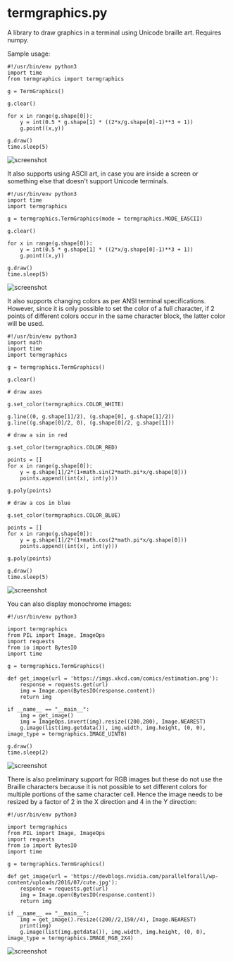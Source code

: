 # termgraphics.py

A library to draw graphics in a terminal using Unicode braille art. Requires numpy.

Sample usage:

```
#!/usr/bin/env python3
import time
from termgraphics import termgraphics

g = TermGraphics()

g.clear()

for x in range(g.shape[0]):
    y = int(0.5 * g.shape[1] * ((2*x/g.shape[0]-1)**3 + 1))
    g.point((x,y))

g.draw()
time.sleep(5)
```

![screenshot](/screenshot0.png?raw=true "screenshot")

It also supports using ASCII art, in case you are inside a screen or something else that doesn't
support Unicode terminals.

```
#!/usr/bin/env python3
import time
import termgraphics

g = termgraphics.TermGraphics(mode = termgraphics.MODE_EASCII)

g.clear()

for x in range(g.shape[0]):
    y = int(0.5 * g.shape[1] * ((2*x/g.shape[0]-1)**3 + 1))
    g.point((x,y))

g.draw()
time.sleep(5)
```

![screenshot](/screenshot1.png?raw=true "screenshot")

It also supports changing colors as per ANSI terminal specifications. However, since it is only possible to set the color of a full character, if 2 points of different colors occur in the same character block, the latter color will be used.

```
#!/usr/bin/env python3
import math
import time
import termgraphics

g = termgraphics.TermGraphics()

g.clear()

# draw axes

g.set_color(termgraphics.COLOR_WHITE)

g.line((0, g.shape[1]/2), (g.shape[0], g.shape[1]/2))
g.line((g.shape[0]/2, 0), (g.shape[0]/2, g.shape[1]))

# draw a sin in red

g.set_color(termgraphics.COLOR_RED)

points = []
for x in range(g.shape[0]):
    y = g.shape[1]/2*(1+math.sin(2*math.pi*x/g.shape[0]))
    points.append((int(x), int(y)))

g.poly(points)

# draw a cos in blue

g.set_color(termgraphics.COLOR_BLUE)

points = []
for x in range(g.shape[0]):
    y = g.shape[1]/2*(1+math.cos(2*math.pi*x/g.shape[0]))
    points.append((int(x), int(y)))

g.poly(points)

g.draw()
time.sleep(5)
```

![screenshot](/screenshot2.png?raw=true "screenshot")

You can also display monochrome images:
```
#!/usr/bin/env python3

import termgraphics
from PIL import Image, ImageOps
import requests
from io import BytesIO
import time

g = termgraphics.TermGraphics()

def get_image(url = 'https://imgs.xkcd.com/comics/estimation.png'):
    response = requests.get(url)
    img = Image.open(BytesIO(response.content))
    return img

if __name__ == "__main__":
    img = get_image()
    img = ImageOps.invert(img).resize((200,280), Image.NEAREST)
    g.image(list(img.getdata()), img.width, img.height, (0, 0), image_type = termgraphics.IMAGE_UINT8)

g.draw()
time.sleep(2)
```

![screenshot](/screenshot3.png?raw=true "screenshot")

There is also preliminary support for RGB images but these do not use the Braille characters because it is not possible to set different colors for multiple portions of the same character cell. Hence the image needs to be resized by a factor of 2 in the X direction and 4 in the Y direction:

```
#!/usr/bin/env python3

import termgraphics
from PIL import Image, ImageOps
import requests
from io import BytesIO
import time

g = termgraphics.TermGraphics()

def get_image(url = 'https://devblogs.nvidia.com/parallelforall/wp-content/uploads/2016/07/cute.jpg'):
    response = requests.get(url)
    img = Image.open(BytesIO(response.content))
    return img

if __name__ == "__main__":
    img = get_image().resize((200//2,150//4), Image.NEAREST)
    print(img)
    g.image(list(img.getdata()), img.width, img.height, (0, 0), image_type = termgraphics.IMAGE_RGB_2X4)
```

![screenshot](/screenshot4.png?raw=true "screenshot")

